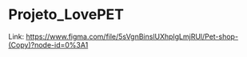 # Projeto_LovePET
Link: https://www.figma.com/file/5sVgnBinslUXhplgLmjRUl/Pet-shop-(Copy)?node-id=0%3A1
